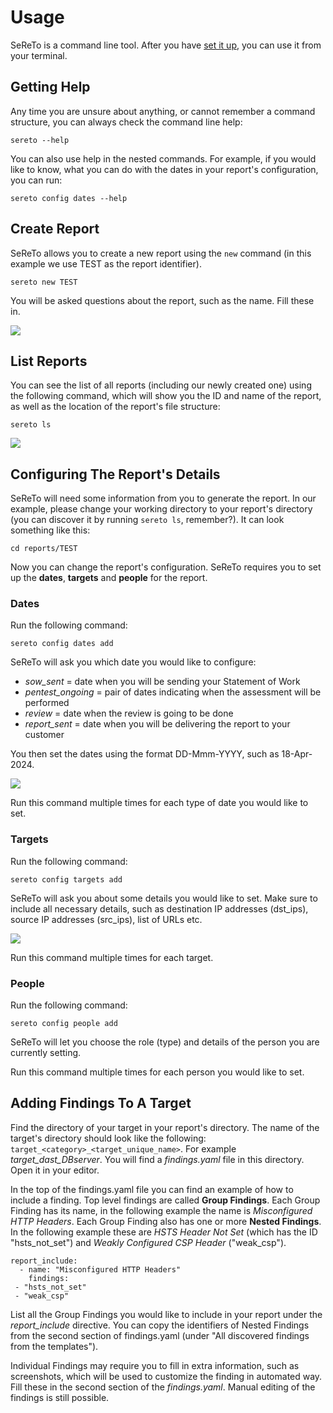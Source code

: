
# Usage

SeReTo is a command line tool. After you have [set it up](getting_started/installation.md), you can use it from your terminal.

## Getting Help

Any time you are unsure about anything, or cannot remember a command structure, you can always check the command line help:

```
sereto --help
```

You can also use help in the nested commands. For example, if you would like to know, what you can do with the dates in your report's configuration, you can run:

```
sereto config dates --help
```

## Create Report

SeReTo allows you to create a new report using the `new` command (in this example we use TEST as the report identifier).

```
sereto new TEST
```

You will be asked questions about the report, such as the name. Fill these in.


![](assets/sereto-new.gif)


## List Reports

You can see the list of all reports (including our newly created one) using the following command, which will show you the ID and name of the report, as well as the location of the report's file structure:

```
sereto ls
```

![](assets/sereto-ls.gif)


## Configuring The Report's Details

SeReTo will need some information from you to generate the report. In our example, please change your working directory to your report's directory (you can discover it by running `sereto ls`, remember?). It can look something like this:

```
cd reports/TEST
```

Now you can change the report's configuration. SeReTo requires you to set up the **dates**, **targets** and **people** for the report.

### Dates

Run the following command:

```
sereto config dates add
```

SeReTo will ask you which date you would like to configure:

* *sow_sent* = date when you will be sending your Statement of Work
* *pentest_ongoing* = pair of dates indicating when the assessment will be performed
* *review* = date when the review is going to be done
* *report_sent* = date when you will be delivering the report to your customer

You then set the dates using the format DD-Mmm-YYYY, such as 18-Apr-2024.

![](assets/sereto-c-d-a.gif)

Run this command multiple times for each type of date you would like to set.

### Targets

Run the following command:

```
sereto config targets add
```

SeReTo will ask you about some details you would like to set. Make sure to include all necessary details, such as destination IP addresses (dst_ips), source IP addresses (src_ips), list of URLs etc.

![](assets/sereto-c-t-a.gif)

Run this command multiple times for each target.


### People

Run the following command:

```
sereto config people add
```

SeReTo will let you choose the role (type) and details of the person you are currently setting.

Run this command multiple times for each person you would like to set.


## Adding Findings To A Target

Find the directory of your target in your report's directory. The name of the target's directory should look like the following: `target_<category>_<target_unique_name>`. For example *target\_dast\_DBserver*. You will find a *findings.yaml* file in this directory. Open it in your editor.

In the top of the findings.yaml file you can find an example of how to include a finding. Top level findings are called **Group Findings**. Each Group Finding has its name, in the following example the name is *Misconfigured HTTP Headers*. Each Group Finding also has one or more **Nested Findings**. In the following example these are *HSTS Header Not Set* (which has the ID "hsts_not_set") and *Weakly Configured CSP Header* ("weak_csp").

```
report_include:
  - name: "Misconfigured HTTP Headers"
    findings:
 - "hsts_not_set"
 - "weak_csp"
```

List all the Group Findings you would like to include in your report under the *report_include* directive. You can copy the identifiers of Nested Findings from the second section of findings.yaml (under "All discovered findings from the templates").

Individual Findings may require you to fill in extra information, such as screenshots, which will be used to customize the finding in automated way. Fill these in the second section of the *findings.yaml*. Manual editing of the findings is still possible.
